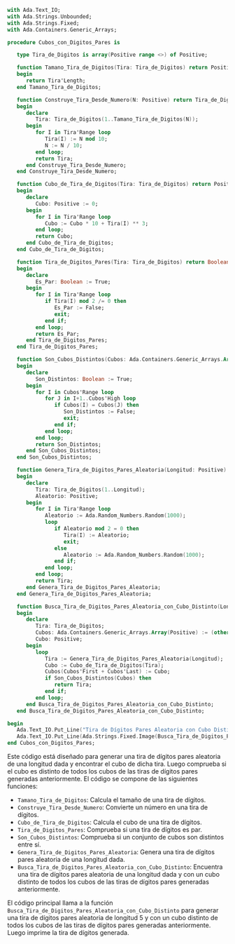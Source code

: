 ```ada
with Ada.Text_IO;
with Ada.Strings.Unbounded;
with Ada.Strings.Fixed;
with Ada.Containers.Generic_Arrays;

procedure Cubos_con_Digitos_Pares is

   type Tira_de_Digitos is array(Positive range <>) of Positive;

   function Tamano_Tira_de_Digitos(Tira: Tira_de_Digitos) return Positive is
   begin
      return Tira'Length;
   end Tamano_Tira_de_Digitos;

   function Construye_Tira_Desde_Numero(N: Positive) return Tira_de_Digitos is
   begin
      declare
         Tira: Tira_de_Digitos(1..Tamano_Tira_de_Digitos(N));
      begin
         for I in Tira'Range loop
            Tira(I) := N mod 10;
            N := N / 10;
         end loop;
         return Tira;
      end Construye_Tira_Desde_Numero;
   end Construye_Tira_Desde_Numero;

   function Cubo_de_Tira_de_Digitos(Tira: Tira_de_Digitos) return Positive is
   begin
      declare
         Cubo: Positive := 0;
      begin
         for I in Tira'Range loop
            Cubo := Cubo * 10 + Tira(I) ** 3;
         end loop;
         return Cubo;
      end Cubo_de_Tira_de_Digitos;
   end Cubo_de_Tira_de_Digitos;

   function Tira_de_Digitos_Pares(Tira: Tira_de_Digitos) return Boolean is
   begin
      declare
         Es_Par: Boolean := True;
      begin
         for I in Tira'Range loop
            if Tira(I) mod 2 /= 0 then
               Es_Par := False;
               exit;
            end if;
         end loop;
         return Es_Par;
      end Tira_de_Digitos_Pares;
   end Tira_de_Digitos_Pares;

   function Son_Cubos_Distintos(Cubos: Ada.Containers.Generic_Arrays.Array(Positive)) return Boolean is
   begin
      declare
         Son_Distintos: Boolean := True;
      begin
         for I in Cubos'Range loop
            for J in I+1..Cubos'High loop
               if Cubos(I) = Cubos(J) then
                  Son_Distintos := False;
                  exit;
               end if;
            end loop;
         end loop;
         return Son_Distintos;
      end Son_Cubos_Distintos;
   end Son_Cubos_Distintos;

   function Genera_Tira_de_Digitos_Pares_Aleatoria(Longitud: Positive) return Tira_de_Digitos is
   begin
      declare
         Tira: Tira_de_Digitos(1..Longitud);
         Aleatorio: Positive;
      begin
         for I in Tira'Range loop
            Aleatorio := Ada.Random_Numbers.Random(1000);
            loop
               if Aleatorio mod 2 = 0 then
                  Tira(I) := Aleatorio;
                  exit;
               else
                  Aleatorio := Ada.Random_Numbers.Random(1000);
               end if;
            end loop;
         end loop;
         return Tira;
      end Genera_Tira_de_Digitos_Pares_Aleatoria;
   end Genera_Tira_de_Digitos_Pares_Aleatoria;

   function Busca_Tira_de_Digitos_Pares_Aleatoria_con_Cubo_Distinto(Longitud: Positive) return Tira_de_Digitos is
   begin
      declare
         Tira: Tira_de_Digitos;
         Cubos: Ada.Containers.Generic_Arrays.Array(Positive) := (others => 0);
         Cubo: Positive;
      begin
         loop
            Tira := Genera_Tira_de_Digitos_Pares_Aleatoria(Longitud);
            Cubo := Cubo_de_Tira_de_Digitos(Tira);
            Cubos(Cubos'First + Cubos'Last) := Cubo;
            if Son_Cubos_Distintos(Cubos) then
               return Tira;
            end if;
         end loop;
      end Busca_Tira_de_Digitos_Pares_Aleatoria_con_Cubo_Distinto;
   end Busca_Tira_de_Digitos_Pares_Aleatoria_con_Cubo_Distinto;

begin
   Ada.Text_IO.Put_Line("Tira de Dígitos Pares Aleatoria con Cubo Distinto:");
   Ada.Text_IO.Put_Line(Ada.Strings.Fixed.Image(Busca_Tira_de_Digitos_Pares_Aleatoria_con_Cubo_Distinto(5)));
end Cubos_con_Digitos_Pares;
```

Este código está diseñado para generar una tira de dígitos pares aleatoria de una longitud dada y encontrar el cubo de dicha tira. Luego comprueba si el cubo es distinto de todos los cubos de las tiras de dígitos pares generadas anteriormente. El código se compone de las siguientes funciones:

* `Tamano_Tira_de_Digitos`: Calcula el tamaño de una tira de dígitos.
* `Construye_Tira_Desde_Numero`: Convierte un número en una tira de dígitos.
* `Cubo_de_Tira_de_Digitos`: Calcula el cubo de una tira de dígitos.
* `Tira_de_Digitos_Pares`: Comprueba si una tira de dígitos es par.
* `Son_Cubos_Distintos`: Comprueba si un conjunto de cubos son distintos entre sí.
* `Genera_Tira_de_Digitos_Pares_Aleatoria`: Genera una tira de dígitos pares aleatoria de una longitud dada.
* `Busca_Tira_de_Digitos_Pares_Aleatoria_con_Cubo_Distinto`: Encuentra una tira de dígitos pares aleatoria de una longitud dada y con un cubo distinto de todos los cubos de las tiras de dígitos pares generadas anteriormente.

El código principal llama a la función `Busca_Tira_de_Digitos_Pares_Aleatoria_con_Cubo_Distinto` para generar una tira de dígitos pares aleatoria de longitud 5 y con un cubo distinto de todos los cubos de las tiras de dígitos pares generadas anteriormente. Luego imprime la tira de dígitos generada.